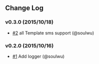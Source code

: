 ## Change Log

### v0.3.0 (2015/10/18)
- [#2](https://github.com/soulwu/yuntongxun/pull/2) all Template sms support (@soulwu)

### v0.2.0 (2015/10/16)
- [#1](https://github.com/soulwu/yuntongxun/pull/1) Add logger (@soulwu)